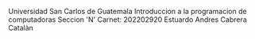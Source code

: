 Universidad San Carlos de Guatemala
Introduccion a la programacion de computadoras 
Seccion 'N'
Carnet: 202202920
Estuardo Andres Cabrera Catalàn
